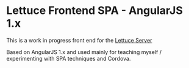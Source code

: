 # Lettuce Frontend SPA - AngularJS 1.x

This is a work in progress front end for the [Lettuce Server](https://github.com/bblazely/LettuceServer)

Based on AngularJS 1.x and used mainly for teaching myself / experimenting with SPA techniques and Cordova.

